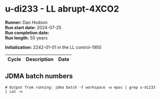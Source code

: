 # u-di233 - LL abrupt-4XCO2

**Runner:** Dan Hodson  
**Run start date:** 2024-07-25  
**Run completion date:**   
**Run length:** 50 years  

**Initialization:** 2242-01-01 in the LL control-1950

| Cycle | Description | Date |
| --- | --- | --- |

## JDMA batch numbers
```
# Output from running: jdma batch -f workspace -w epoc | grep u-di233 | cat -n

```
